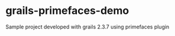 grails-primefaces-demo
======================

Sample project developed with grails 2.3.7 using primefaces plugin
